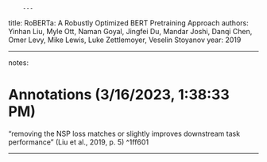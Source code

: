 		---
title: RoBERTa: A Robustly Optimized BERT Pretraining Approach
authors: Yinhan Liu, Myle Ott, Naman Goyal, Jingfei Du, Mandar Joshi, Danqi Chen, Omer Levy, Mike Lewis, Luke Zettlemoyer, Veselin Stoyanov
year: 2019

---

notes: <h1>Annotations
 (3/16/2023, 1:38:33 PM)</h1> 

“removing the NSP loss matches or slightly improves downstream task performance” (Liu et al., 2019, p. 5) ^1ff601

---
